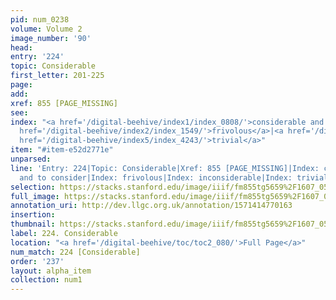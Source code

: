 ```yaml
---
pid: num_0238
volume: Volume 2
image_number: '90'
head: 
entry: '224'
topic: Considerable
first_letter: 201-225
page: 
add: 
xref: 855 [PAGE_MISSING]
see: 
index: "<a href='/digital-beehive/index1/index_0808/'>considerable and to consider</a>|<a
  href='/digital-beehive/index2/index_1549/'>frivolous</a>|<a href='/digital-beehive/index3/index_2002/'>inconsiderable</a>|<a
  href='/digital-beehive/index5/index_4243/'>trivial</a>"
item: "#item-e52d2771e"
unparsed: 
line: 'Entry: 224|Topic: Considerable|Xref: 855 [PAGE_MISSING]|Index: considerable
  and to consider|Index: frivolous|Index: inconsiderable|Index: trivial|#item-e52d2771e'
selection: https://stacks.stanford.edu/image/iiif/fm855tg5659%2F1607_0557/781,4414,2973,595/full/0/default.jpg
full_image: https://stacks.stanford.edu/image/iiif/fm855tg5659%2F1607_0557/full/full/0/default.jpg
annotation_uri: http://dev.llgc.org.uk/annotation/1571414770163
insertion: 
thumbnail: https://stacks.stanford.edu/image/iiif/fm855tg5659%2F1607_0557/781,4414,600,180/250,/0/default.jpg
label: 224. Considerable
location: "<a href='/digital-beehive/toc/toc2_080/'>Full Page</a>"
num_match: 224 [Considerable]
order: '237'
layout: alpha_item
collection: num1
---
```


